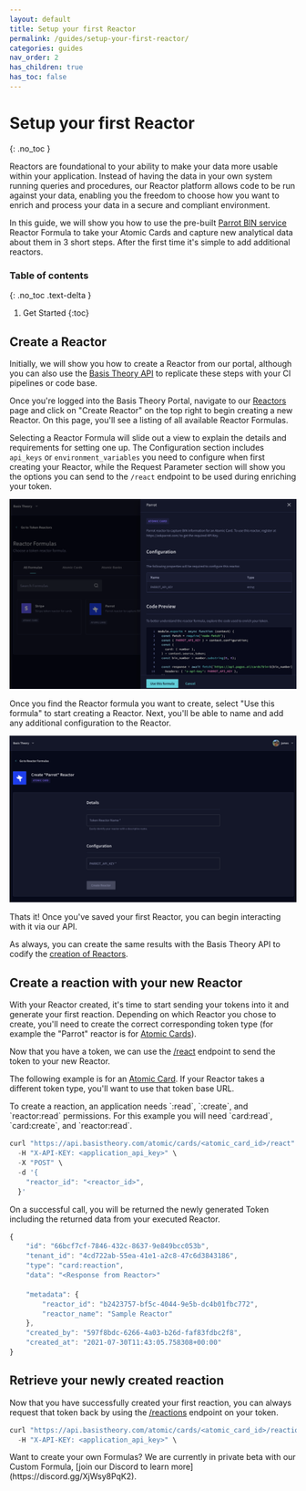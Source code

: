 ```yaml
---
layout: default
title: Setup your first Reactor
permalink: /guides/setup-your-first-reactor/
categories: guides
nav_order: 2
has_children: true
has_toc: false
---
```

# Setup your first Reactor
{: .no_toc }

Reactors are foundational to your ability to make your data more usable within your application. Instead of having the data in your own system running queries and procedures, our Reactor platform allows code to be run against your data, enabling you the freedom to choose how you want to enrich and process your data in a secure and compliant environment.


In this guide, we will show you how to use the pre-built [Parrot BIN service](https://askparrot.com) Reactor Formula to take your Atomic Cards and capture new analytical data about them in 3 short steps. After the first time it's simple to add additional reactors.


### Table of contents
{: .no_toc .text-delta }

1. Get Started
{:toc}


## Create a Reactor

Initially, we will show you how to create a Reactor from our portal, although you can also use the [Basis Theory API](https://docs.basistheory.com/#reactors) to replicate these steps with your CI pipelines or code base.


Once you're logged into the Basis Theory Portal, navigate to our [Reactors](https://portal.basistheory.com/reactors) page and click on "Create Reactor" on the top right to begin creating a new Reactor. On this page, you'll see a listing of all available Reactor Formulas.


Selecting a Reactor Formula will slide out a view to explain the details and requirements for setting one up. The Configuration section includes `api_keys` or `environment_variables` you need to configure when first creating your Reactor, while the Request Parameter section will show you the options you can send to the `/react` endpoint to be used during enriching your token.

![Screenshot of selecting a Reactor Formula](/assets/images/setup_first_reactor/token-reactor-formula.png)

Once you find the Reactor formula you want to create, select "Use this formula" to start creating a Reactor.  Next, you'll be able to name and add any additional configuration to the Reactor.

![Screenshot of create a Reactor](/assets/images/setup_first_reactor/create-reactor.png)

Thats it! Once you've saved your first Reactor, you can begin interacting with it via our API.

<span class="base-alert info">
  <span>
    As always, you can create the same results with the Basis Theory API to codify the <a href="https://docs.basistheory.com/api-reference/#create-reactor">creation of Reactors</a>.
  </span>
</span>

## Create a reaction with your new Reactor

With your Reactor created, it's time to start sending your tokens into it and generate your first reaction. Depending on which Reactor you chose to create, you'll need to create the correct corresponding token type (for example the "Parrot" reactor is for [Atomic Cards](https://docs.basistheory.com/api-reference/#atomic-cards)).


Now that you have a token, we can use the [/react](https://docs.basistheory.com/api-reference/#create-an-atomic-card-reaction) endpoint to send the token to your new Reactor.


The following example is for an [Atomic Card](https://docs.basistheory.com/api-reference/#atomic-cards). If your Reactor takes a different token type, you'll want to use that token base URL.

<span class="base-alert warning">
  <span>
    To create a reaction, an application needs `<source_token_type>:read`, `<source_token_type>:create`, and `reactor:read` permissions. For this example you will need `card:read`, `card:create`, and `reactor:read`.
  </span>
</span>

```js
curl "https://api.basistheory.com/atomic/cards/<atomic_card_id>/react" \
  -H "X-API-KEY: <application_api_key>" \
  -X "POST" \
  -d '{
    "reactor_id": "<reactor_id>",
  }'
```

On a successful call, you will be returned the newly generated Token including the returned data from your executed Reactor.

```js
{
    "id": "66bcf7cf-7846-432c-8637-9e849bcc053b",
    "tenant_id": "4cd722ab-55ea-41e1-a2c8-47c6d3843186",
    "type": "card:reaction",
    "data": "<Response from Reactor>"

    "metadata": {
        "reactor_id": "b2423757-bf5c-4044-9e5b-dc4b01fbc772",
        "reactor_name": "Sample Reactor"
    },
    "created_by": "597f8bdc-6266-4a03-b26d-faf83fdbc2f8",
    "created_at": "2021-07-30T11:43:05.758308+00:00"
}
```

## Retrieve your newly created reaction

Now that you have successfully created your first reaction, you can always request that token back by using the [/reactions](https://docs.basistheory.com/api-reference/#get-an-atomic-card-reaction-token) endpoint on your token.


```js
curl "https://api.basistheory.com/atomic/cards/<atomic_card_id>/reaction/<reaction_token_id>" \
  -H "X-API-KEY: <application_api_key>" \
```

<span class="base-alert info">
  <span>
    Want to create your own Formulas? We are currently in private beta with our Custom Formula, [join our Discord to learn more](https://discord.gg/XjWsy8PqK2).
  </span>
</span>
